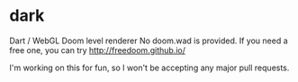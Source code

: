 dark
====

Dart / WebGL Doom level renderer
No doom.wad is provided. If you need a free one, you can try http://freedoom.github.io/

I'm working on this for fun, so I won't be accepting any major pull requests.